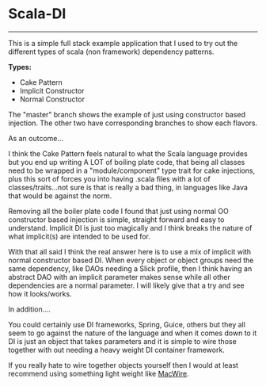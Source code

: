 # Scala-DI
----
This is a simple full stack example application that I used to try out the different types of scala (non framework) dependency patterns.

__Types:__

* Cake Pattern
* Implicit Constructor
* Normal Constructor

The "master" branch shows the example of just using constructor based injection. The other two have corresponding branches to show each flavors.

As an outcome...

I think the Cake Pattern feels natural to what the Scala language provides but you end up writing A LOT of boiling plate code, that being all classes need to be wrapped in a "module/component" type trait for cake injections, plus this sort of forces you into having .scala files with a lot of classes/traits...not sure is that is really a bad thing, in languages like Java that would be against the norm.

Removing all the boiler plate code I found that just using normal OO constructor based injection is simple, straight forward and easy to understand.  Implicit DI is just too magically and I think breaks the nature of what implicit(s) are intended to be used for.

With that all said I think the real answer here is to use a mix of implicit with normal constructor based DI.  When every object or object groups need the same dependency, like DAOs needing a Slick profile, then I think having an abstract DAO with an implicit parameter makes sense while all other dependencies are a normal parameter. I will likely give that a try and see how it looks/works.

In addition....

You could certainly use DI frameworks, Spring, Guice, others but they all seem to go against the nature of the language and when it comes down to it DI is just an object that takes parameters and it is simple to wire those together with out needing a heavy weight DI container framework.

If you really hate to wire together objects yourself then I would at least recommend using something light weight like [MacWire](https://github.com/adamw/macwire).